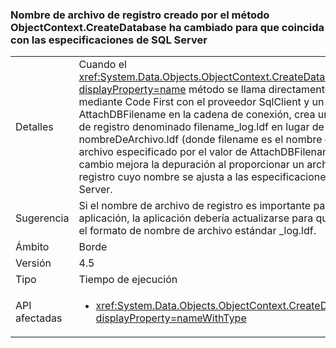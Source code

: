 ### <a name="log-file-name-created-by-the-objectcontextcreatedatabase-method-has-changed-to-match-sql-server-specifications"></a>Nombre de archivo de registro creado por el método ObjectContext.CreateDatabase ha cambiado para que coincida con las especificaciones de SQL Server

|   |   |
|---|---|
|Detalles|Cuando el <xref:System.Data.Objects.ObjectContext.CreateDatabase?displayProperty=name> método se llama directamente o mediante Code First con el proveedor SqlClient y un valor de AttachDBFilename en la cadena de conexión, crea un archivo de registro denominado filename_log.ldf en lugar de nombreDeArchivo.ldf (donde filename es el nombre de el archivo especificado por el valor de AttachDBFilename). Este cambio mejora la depuración al proporcionar un archivo de registro cuyo nombre se ajusta a las especificaciones de SQL Server.|
|Sugerencia|Si el nombre de archivo de registro es importante para una aplicación, la aplicación debería actualizarse para que espere el formato de nombre de archivo estándar _log.ldf.|
|Ámbito|Borde|
|Versión|4.5|
|Tipo|Tiempo de ejecución|
|API afectadas|<ul><li><xref:System.Data.Objects.ObjectContext.CreateDatabase?displayProperty=nameWithType></li></ul>|

